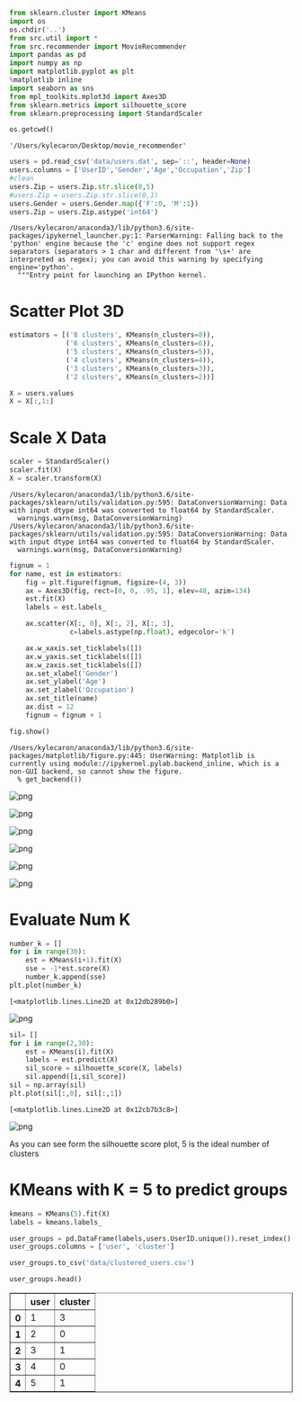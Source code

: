 

```python
from sklearn.cluster import KMeans
import os
os.chdir('..')
from src.util import *
from src.recommender import MovieRecommender
import pandas as pd
import numpy as np
import matplotlib.pyplot as plt
%matplotlib inline
import seaborn as sns
from mpl_toolkits.mplot3d import Axes3D
from sklearn.metrics import silhouette_score
from sklearn.preprocessing import StandardScaler
```


```python
os.getcwd()
```




    '/Users/kylecaron/Desktop/movie_recommender'




```python
users = pd.read_csv('data/users.dat', sep='::', header=None)
users.columns = ['UserID','Gender','Age','Occupation','Zip']
#clean
users.Zip = users.Zip.str.slice(0,5)
#users.Zip = users.Zip.str.slice(0,1)
users.Gender = users.Gender.map({'F':0, 'M':1})
users.Zip = users.Zip.astype('int64')
```

    /Users/kylecaron/anaconda3/lib/python3.6/site-packages/ipykernel_launcher.py:1: ParserWarning: Falling back to the 'python' engine because the 'c' engine does not support regex separators (separators > 1 char and different from '\s+' are interpreted as regex); you can avoid this warning by specifying engine='python'.
      """Entry point for launching an IPython kernel.


# Scatter Plot 3D


```python
estimators = [('8 clusters', KMeans(n_clusters=8)),
              ('6 clusters', KMeans(n_clusters=6)),
              ('5 clusters', KMeans(n_clusters=5)),
              ('4 clusters', KMeans(n_clusters=4)),
              ('3 clusters', KMeans(n_clusters=3)),
              ('2 clusters', KMeans(n_clusters=2))]

X = users.values
X = X[:,1:]
```

# Scale X Data


```python
scaler = StandardScaler()
scaler.fit(X)
X = scaler.transform(X)
```

    /Users/kylecaron/anaconda3/lib/python3.6/site-packages/sklearn/utils/validation.py:595: DataConversionWarning: Data with input dtype int64 was converted to float64 by StandardScaler.
      warnings.warn(msg, DataConversionWarning)
    /Users/kylecaron/anaconda3/lib/python3.6/site-packages/sklearn/utils/validation.py:595: DataConversionWarning: Data with input dtype int64 was converted to float64 by StandardScaler.
      warnings.warn(msg, DataConversionWarning)



```python
fignum = 1
for name, est in estimators:
    fig = plt.figure(fignum, figsize=(4, 3))
    ax = Axes3D(fig, rect=[0, 0, .95, 1], elev=48, azim=134)
    est.fit(X)
    labels = est.labels_

    ax.scatter(X[:, 0], X[:, 2], X[:, 3],
               c=labels.astype(np.float), edgecolor='k')

    ax.w_xaxis.set_ticklabels([])
    ax.w_yaxis.set_ticklabels([])
    ax.w_zaxis.set_ticklabels([])
    ax.set_xlabel('Gender')
    ax.set_ylabel('Age')
    ax.set_zlabel('Occupation')
    ax.set_title(name)
    ax.dist = 12
    fignum = fignum + 1

fig.show()
```

    /Users/kylecaron/anaconda3/lib/python3.6/site-packages/matplotlib/figure.py:445: UserWarning: Matplotlib is currently using module://ipykernel.pylab.backend_inline, which is a non-GUI backend, so cannot show the figure.
      % get_backend())



![png](cluster_users_files/cluster_users_7_1.png)



![png](cluster_users_files/cluster_users_7_2.png)



![png](cluster_users_files/cluster_users_7_3.png)



![png](cluster_users_files/cluster_users_7_4.png)



![png](cluster_users_files/cluster_users_7_5.png)



![png](cluster_users_files/cluster_users_7_6.png)


# Evaluate Num K


```python
number_k = []
for i in range(30):
    est = KMeans(i+1).fit(X)
    sse = -1*est.score(X)
    number_k.append(sse)
plt.plot(number_k)
```




    [<matplotlib.lines.Line2D at 0x12db289b0>]




![png](cluster_users_files/cluster_users_9_1.png)



```python
sil= []
for i in range(2,30):
    est = KMeans(i).fit(X)
    labels = est.predict(X)
    sil_score = silhouette_score(X, labels)
    sil.append([i,sil_score])
sil = np.array(sil)
plt.plot(sil[:,0], sil[:,1])
```




    [<matplotlib.lines.Line2D at 0x12cb7b3c8>]




![png](cluster_users_files/cluster_users_10_1.png)


As you can see form the silhouette score plot, 5 is the ideal number of clusters

# KMeans with K = 5 to predict groups


```python
kmeans = KMeans(5).fit(X)
labels = kmeans.labels_
```


```python
user_groups = pd.DataFrame(labels,users.UserID.unique()).reset_index()
user_groups.columns = ['user', 'cluster']
```


```python
user_groups.to_csv('data/clustered_users.csv')
```


```python
user_groups.head()
```




<div>
<style scoped>
    .dataframe tbody tr th:only-of-type {
        vertical-align: middle;
    }

    .dataframe tbody tr th {
        vertical-align: top;
    }

    .dataframe thead th {
        text-align: right;
    }
</style>
<table border="1" class="dataframe">
  <thead>
    <tr style="text-align: right;">
      <th></th>
      <th>user</th>
      <th>cluster</th>
    </tr>
  </thead>
  <tbody>
    <tr>
      <th>0</th>
      <td>1</td>
      <td>3</td>
    </tr>
    <tr>
      <th>1</th>
      <td>2</td>
      <td>0</td>
    </tr>
    <tr>
      <th>2</th>
      <td>3</td>
      <td>1</td>
    </tr>
    <tr>
      <th>3</th>
      <td>4</td>
      <td>0</td>
    </tr>
    <tr>
      <th>4</th>
      <td>5</td>
      <td>1</td>
    </tr>
  </tbody>
</table>
</div>


